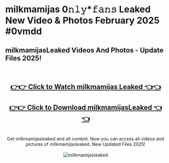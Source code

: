 # milkmamijas 0𝚗𝚕𝚢*𝚏𝚊𝚗𝚜 Leaked New Video & Photos February 2025 #0vmdd

<h2>milkmamijasLeaked Videos And Photos - Update Files 2025!</h2>
<br>
<div align="center">
<h2><a href="https://mediaupload.pro?title=milkmamijas&ref=11F" rel="nofollow">👉👉 Click to Watch milkmamijas Leaked 👈👈</a></h2>
<h2><a href="https://mediaupload.pro?title=milkmamijas&ref=11F" rel="nofollow">👉👉 Click to Download milkmamijasLeaked 👈👈</a></h2>
<br>
Get milkmamijasleaked and all content. Now you can access all videos and pictures of milkmamijasleaked. New Updated Files 2025!
<br>
<br>
<a href="https://mediaupload.pro?title=milkmamijas&ref=11F" rel="nofollow" data-target="animated-image.originalLink"><img src="https://i.ibb.co/Gkj2r4b/banner.png" alt="milkmamijasleaked" style="max-width: 100%; display: inline-block;" data-target="animated-image.originalImage"></a>
</div>
<br>

